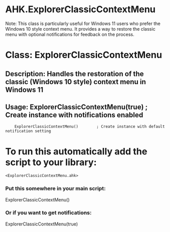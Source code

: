 # AHK.ExplorerClassicContextMenu

Note: This class is particularly useful for Windows 11 users who prefer the 
Windows 10 style context menu. It provides a way to restore the classic menu 
with optional notifications for feedback on the process.

# Class: ExplorerClassicContextMenu
## Description: Handles the restoration of the classic (Windows 10 style) context menu in Windows 11
## Usage: 	ExplorerClassicContextMenu(true)  	; Create instance with notifications enabled
		ExplorerClassicContextMenu()      	; Create instance with default notification setting

# To run this automatically add the script to your library:
`<ExplorerClassicContextMenu.ahk>`

### Put this somewhere in your main script:
ExplorerClassicContextMenu()

### Or if you want to get notifications:
ExplorerClassicContextMenu(true)
